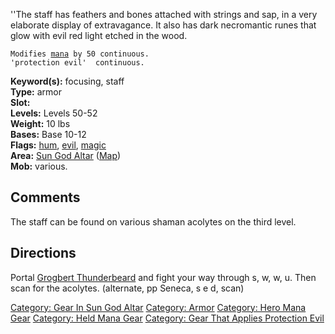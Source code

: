 ''The staff has feathers and bones attached with strings and sap, in a
very elaborate display of extravagance. It also has dark necromantic
runes that glow with evil red light etched in the wood.

`Modifies `[`mana`](Mana_Points "wikilink")` by 50 continuous.`  
`'protection evil'  continuous.`

**Keyword(s):** focusing, staff  
**Type:** armor  
**Slot:** <held>  
**Levels:** Levels 50-52  
**Weight:** 10 lbs  
**Bases:** Base 10-12  
**Flags:** [hum](Hum_Flag "wikilink"), [evil](Evil_Flag "wikilink"),
[magic](Magic_Flag "wikilink")  
**Area:** [Sun God Altar](:Category:_Sun_God_Altar "wikilink")
([Map](Sun_God_Altar_Map "wikilink"))  
**Mob:** various.  

## Comments

The staff can be found on various shaman acolytes on the third level.

## Directions

Portal [Grogbert Thunderbeard](Grogbert_Thunderbeard "wikilink") and
fight your way through s, w, w, u. Then scan for the acolytes.
(alternate, pp Seneca, s e d, scan)  

[Category: Gear In Sun God
Altar](Category:_Gear_In_Sun_God_Altar "wikilink") [Category:
Armor](Category:_Armor "wikilink") [Category: Hero Mana
Gear](Category:_Hero_Mana_Gear "wikilink") [Category: Held Mana
Gear](Category:_Held_Mana_Gear "wikilink") [Category: Gear That Applies
Protection Evil](Category:_Gear_That_Applies_Protection_Evil "wikilink")
